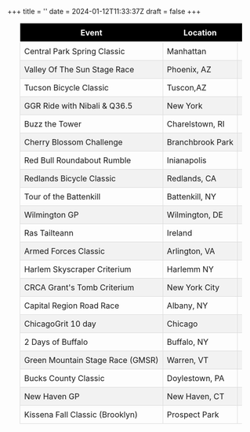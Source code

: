 +++
title = ''
date = 2024-01-12T11:33:37Z
draft = false
+++

<style>
  /* Style for all tables */
  table {
    margin-left: auto;
    margin-right: auto;
    max-width: 90%;
    width: auto; /* Remove this if you want the table to take up the max-width */
    border-collapse: collapse;
    table-layout: auto;
  }

.measure-wide {
    max-width: none; /* Remove the max-width restriction */
  }

  /* Header styles */
  th {
    background-color: #000; /* Black background */
    text-align: center; /* Center align the text */
    color: #fff; /* White text */
    padding: 8px;
    border-bottom: 2px solid #fff; /* White border for a subtle separation */
    white-space: nowrap; /* Prevent header text from wrapping */
    overflow: hidden; /* Hide overflowing text */
    text-overflow: ellipsis; /* Show ellipsis (...) for overflow */
  }

  /* Cell styles */
  td {
    padding: 8px;
    border: 1px solid #ddd;
    white-space: nowrap; /* Prevent cell text from wrapping */
    overflow: hidden; /* Hide overflowing text */
    text-overflow: ellipsis; /* Show ellipsis (...) for overflow */
  }

  /* Zebra striping for rows */
  tr:nth-child(even) {
    background-color: #f2f2f2;
  }

  /* Hover effect for rows */
  tr:hover {
    background-color: #ddd;
  }
  </style>

<table>
  <thead>
    <tr>
      <th>Event</th>
      <th>Location</th>
      <th>Dates</th>
    </tr>
  </thead>
  <tbody>
    <tr>
      <td>Central Park Spring Classic</td>
      <td>Manhattan</td>
      <td>02/08/25- </td>
    </tr>
    <tr>
      <td>Valley Of The Sun Stage Race</td>
      <td>Phoenix, AZ</td>
      <td>02/14/25-02/16/25</td>
    </tr>
    <tr>
      <td>Tucson Bicycle Classic</td>
      <td>Tuscon,AZ</td>
      <td>02/21/25-2/23/25</td>
    </tr>
    <tr>
      <td>GGR Ride with Nibali & Q36.5</td>
      <td>New York</td>
      <td>03/16/25</td>
    </tr>
    <tr>
      <td>Buzz the Tower</td>
      <td>Charelstown, RI</td>
      <td>03/29/25</td>
    </tr>
    <tr>
      <td>Cherry Blossom Challenge</td>
      <td>Branchbrook Park</td>
      <td>04/05/25</td>
    </tr>
    <tr>
      <td>Red Bull Roundabout Rumble</td>
      <td>Inianapolis</td>
      <td>04/05/25</td>
    </tr>
    <tr>
      <td>Redlands Bicycle Classic</td>
      <td>Redlands, CA</td>
      <td>04/09/25-04/13/25</td>
    </tr>
    <tr>
      <td>Tour of the Battenkill</td>
      <td>Battenkill, NY</td>
      <td>05/10/25</td>
    </tr>
    <tr>
      <td>Wilmington GP</td>
      <td>Wilmington, DE</td>
      <td>05/17/25</td>
    </tr>
    <tr>
      <td>Ras Tailteann</td>
      <td>Ireland</td>
      <td>05/20/25</td>
    </tr>
    <tr>
      <td>Armed Forces Classic</td>
      <td>Arlington, VA</td>
      <td>05/31/25</td>
    </tr>
    </tr>
      <td>Harlem Skyscraper Criterium</td>
      <td>Harlemm NY</td>
      <td>06/15/25</td>
    </tr>
    </tr>
      <td>CRCA Grant's Tomb Criterium</td>
      <td>New York City</td>
      <td>06/21/25</td>
    </tr>
    </tr>
      <td>Capital Region Road Race</td>
      <td>Albany, NY</td>
      <td>06/29/25</td>
    </tr>
    </tr>
      <td>ChicagoGrit 10 day</td>
      <td>Chicago</td>
      <td>07/18/25</td>
    </tr>
    <tr>
      <td>2 Days of Buffalo</td>
      <td>Buffalo, NY</td>
      <td>08/02/25</td>
    </tr>
    <tr>
      <td>Green Mountain Stage Race (GMSR)</td>
      <td>Warren, VT</td>
      <td>08/29/25-09/01/25</td>
    </tr>
    <tr>
      <td>Bucks County Classic</td>
      <td>Doylestown, PA</td>
      <td>09/07/25</td>
    </tr>
    <tr>
      <td>New Haven GP</td>
      <td>New Haven, CT</td>
      <td>09/12/25</td>
    </tr>
    <tr>
      <td>Kissena Fall Classic (Brooklyn)</td>
      <td>Prospect Park</td>
      <td>10/04/25</td>
  </tbody>
</table>


